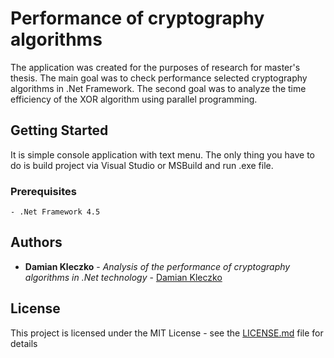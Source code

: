 # Performance of cryptography algorithms 

The application was created for the purposes of research for master's thesis. The main goal was to check performance selected cryptography algorithms in .Net Framework. The second goal was to analyze the time efficiency of the XOR algorithm using parallel programming.

## Getting Started

It is simple console application with text menu. The only thing you have to do is build project via Visual Studio or MSBuild and run .exe file.

### Prerequisites

```
- .Net Framework 4.5
```

## Authors

* **Damian Kleczko** - *Analysis of the performance of cryptography algorithms in .Net technology* - [Damian Kleczko](https://github.com/dkleczko)

## License

This project is licensed under the MIT License - see the [LICENSE.md](LICENSE.md) file for details


